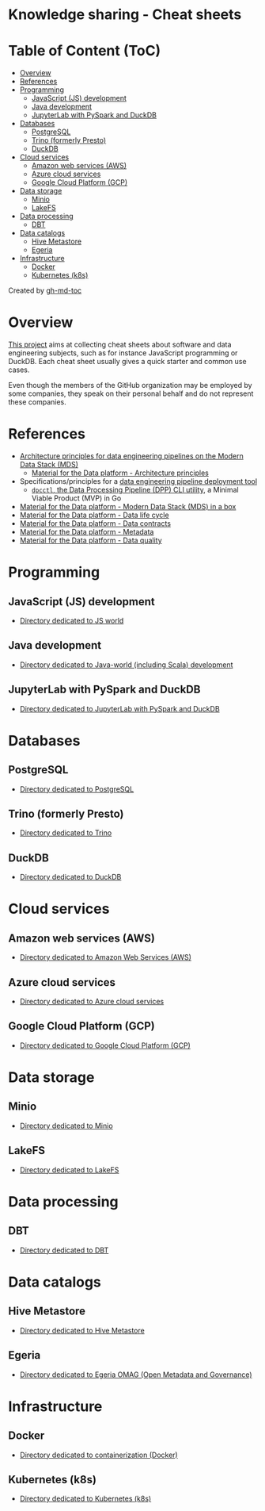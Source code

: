 Knowledge sharing - Cheat sheets
================================

# Table of Content (ToC)
* [Overview](#overview)
* [References](#references)
* [Programming](#programming)
  * [JavaScript (JS) development](#javascript-js-development)
  * [Java development](#java-development)
  * [JupyterLab with PySpark and DuckDB](#jupyterlab-with-pyspark-and-duckdb)
* [Databases](#databases)
  * [PostgreSQL](#postgresql)
  * [Trino (formerly Presto)](#trino-formerly-presto)
  * [DuckDB](#duckdb)
* [Cloud services](#cloud-services)
  * [Amazon web services (AWS)](#amazon-web-services-aws)
  * [Azure cloud services](#azure-cloud-services)
  * [Google Cloud Platform (GCP)](#google-cloud-platform-gcp)
* [Data storage](#data-storage)
  * [Minio](#minio)
  * [LakeFS](#lakefs)
* [Data processing](#data-processing)
  * [DBT](#dbt)
* [Data catalogs](#data-catalogs)
  * [Hive Metastore](#hive-metastore)
  * [Egeria](#egeria)
* [Infrastructure](#infrastructure)
  * [Docker](#docker)
  * [Kubernetes (k8s)](#kubernetes-k8s)

Created by [gh-md-toc](https://github.com/ekalinin/github-markdown-toc.go)

# Overview
[This project](https://github.com/data-engineering-helpers/ks-cheat-sheets)
aims at collecting cheat sheets about software and data engineering subjects,
such as for instance JavaScript programming or DuckDB.
Each cheat sheet usually gives a quick starter and common use cases.

Even though the members of the GitHub organization may be employed by
some companies, they speak on their personal behalf and do not represent
these companies.

# References
* [Architecture principles for data engineering pipelines on the Modern Data Stack (MDS)](https://github.com/data-engineering-helpers/architecture-principles)
  + [Material for the Data platform - Architecture principles](https://github.com/data-engineering-helpers/architecture-principles/blob/main/material/README.md)
* Specifications/principles for a
  [data engineering pipeline deployment tool](https://github.com/data-engineering-helpers/data-pipeline-deployment)
  + [`dpcctl`, the Data Processing Pipeline (DPP) CLI utility](https://github.com/data-engineering-helpers/dppctl), a Minimal Viable Product (MVP) in Go
* [Material for the Data platform - Modern Data Stack (MDS) in a box](https://github.com/data-engineering-helpers/mds-in-a-box/blob/main/README.md)
* [Material for the Data platform - Data life cycle](https://github.com/data-engineering-helpers/data-life-cycle/blob/main/README.md)
* [Material for the Data platform - Data contracts](https://github.com/data-engineering-helpers/data-contracts/blob/main/README.md)
* [Material for the Data platform - Metadata](https://github.com/data-engineering-helpers/metadata/blob/main/README.md)
* [Material for the Data platform - Data quality](https://github.com/data-engineering-helpers/data-quality/blob/main/README.md)

# Programming

## JavaScript (JS) development
* [Directory dedicated to JS world](programming/js-world/)

## Java development
* [Directory dedicated to Java-world (including Scala) development](programming/java-world/)

## JupyterLab with PySpark and DuckDB
* [Directory dedicated to JupyterLab with PySpark and DuckDB](programming/jupyter/jupyter-pyspark-duckdb)

# Databases

## PostgreSQL
* [Directory dedicated to PostgreSQL](db/postgresql/)

## Trino (formerly Presto)
* [Directory dedicated to Trino](db/trino/)

## DuckDB
* [Directory dedicated to DuckDB](db/duckdb/)

# Cloud services

## Amazon web services (AWS)
* [Directory dedicated to Amazon Web Services (AWS)](clouds/aws/)

## Azure cloud services
* [Directory dedicated to Azure cloud services](clouds/azure/)

## Google Cloud Platform (GCP)
* [Directory dedicated to Google Cloud Platform (GCP)](clouds/gcp/)

# Data storage

## Minio
* [Directory dedicated to Minio](data-storage/minio/)

## LakeFS
* [Directory dedicated to LakeFS](data-storage/lakefs/)

# Data processing

## DBT
* [Directory dedicated to DBT](data-processing/dbt/)

# Data catalogs

## Hive Metastore
* [Directory dedicated to Hive Metastore](data-catalogs/hive-metastore/)

## Egeria
* [Directory dedicated to Egeria OMAG (Open Metadata and Governance)](data-catlogs/egeria/)

# Infrastructure

## Docker
* [Directory dedicated to containerization (Docker)](infrasrtructure/docker/)

## Kubernetes (k8s)
* [Directory dedicated to Kubernetes (k8s)](infrastructure/k8s/)


